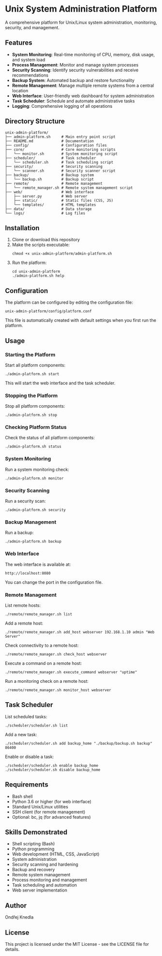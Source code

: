 # Unix System Administration Platform

A comprehensive platform for Unix/Linux system administration, monitoring, security, and management.

## Features

- **System Monitoring**: Real-time monitoring of CPU, memory, disk usage, and system load
- **Process Management**: Monitor and manage system processes
- **Security Scanning**: Identify security vulnerabilities and receive recommendations
- **Backup System**: Automated backup and restore functionality
- **Remote Management**: Manage multiple remote systems from a central location
- **Web Interface**: User-friendly web dashboard for system administration
- **Task Scheduler**: Schedule and automate administrative tasks
- **Logging**: Comprehensive logging of all operations

## Directory Structure

```
unix-admin-platform/
├── admin-platform.sh     # Main entry point script
├── README.md             # Documentation
├── config/               # Configuration files
├── core/                 # Core monitoring scripts
│   └── monitor.sh        # System monitoring script
├── scheduler/            # Task scheduler
│   └── scheduler.sh      # Task scheduling script
├── security/             # Security scanning
│   └── scanner.sh        # Security scanner script
├── backup/               # Backup system
│   └── backup.sh         # Backup script
├── remote/               # Remote management
│   └── remote_manager.sh # Remote system management script
├── web/                  # Web interface
│   ├── server.py         # Web server
│   ├── static/           # Static files (CSS, JS)
│   └── templates/        # HTML templates
├── data/                 # Data storage
└── logs/                 # Log files
```

## Installation

1. Clone or download this repository
2. Make the scripts executable:
   ```
   chmod +x unix-admin-platform/admin-platform.sh
   ```
3. Run the platform:
   ```
   cd unix-admin-platform
   ./admin-platform.sh help
   ```

## Configuration

The platform can be configured by editing the configuration file:

```
unix-admin-platform/config/platform.conf
```

This file is automatically created with default settings when you first run the platform.

## Usage

### Starting the Platform

Start all platform components:

```
./admin-platform.sh start
```

This will start the web interface and the task scheduler.

### Stopping the Platform

Stop all platform components:

```
./admin-platform.sh stop
```

### Checking Platform Status

Check the status of all platform components:

```
./admin-platform.sh status
```

### System Monitoring

Run a system monitoring check:

```
./admin-platform.sh monitor
```

### Security Scanning

Run a security scan:

```
./admin-platform.sh security
```

### Backup Management

Run a backup:

```
./admin-platform.sh backup
```

### Web Interface

The web interface is available at:

```
http://localhost:8080
```

You can change the port in the configuration file.

### Remote Management

List remote hosts:

```
./remote/remote_manager.sh list
```

Add a remote host:

```
./remote/remote_manager.sh add_host webserver 192.168.1.10 admin "Web Server"
```

Check connectivity to a remote host:

```
./remote/remote_manager.sh check_host webserver
```

Execute a command on a remote host:

```
./remote/remote_manager.sh execute_command webserver "uptime"
```

Run a monitoring check on a remote host:

```
./remote/remote_manager.sh monitor_host webserver
```

## Task Scheduler

List scheduled tasks:

```
./scheduler/scheduler.sh list
```

Add a new task:

```
./scheduler/scheduler.sh add backup_home "./backup/backup.sh backup" 86400
```

Enable or disable a task:

```
./scheduler/scheduler.sh enable backup_home
./scheduler/scheduler.sh disable backup_home
```

## Requirements

- Bash shell
- Python 3.6 or higher (for web interface)
- Standard Unix/Linux utilities
- SSH client (for remote management)
- Optional: bc, jq (for advanced features)

## Skills Demonstrated

- Shell scripting (Bash)
- Python programming
- Web development (HTML, CSS, JavaScript)
- System administration
- Security scanning and hardening
- Backup and recovery
- Remote system management
- Process monitoring and management
- Task scheduling and automation
- Web server implementation

## Author

Ondřej Knedla

## License

This project is licensed under the MIT License - see the LICENSE file for details.
